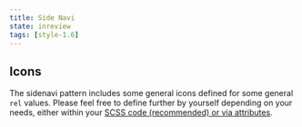 ```yaml
---
title: Side Navi
state: inreview
tags: [style-1.6]
---
```


## Icons

The sidenavi pattern includes some general icons defined for some general `rel` values. Please feel free to define further by yourself depending on your needs, either within your [SCSS code (recommended) or via attributes](/?p=viewall-base-icons).
